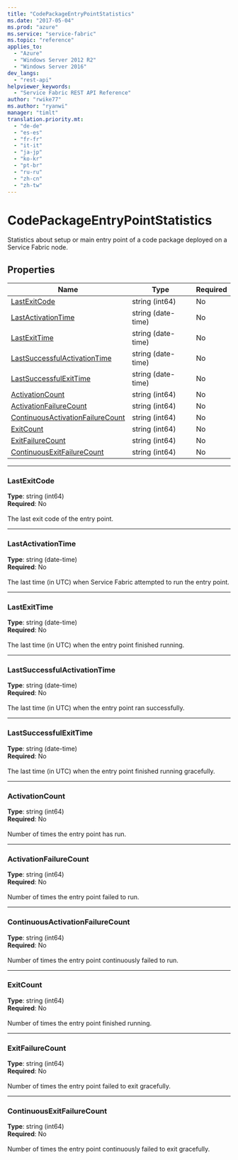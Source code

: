 ```yaml
---
title: "CodePackageEntryPointStatistics"
ms.date: "2017-05-04"
ms.prod: "azure"
ms.service: "service-fabric"
ms.topic: "reference"
applies_to: 
  - "Azure"
  - "Windows Server 2012 R2"
  - "Windows Server 2016"
dev_langs: 
  - "rest-api"
helpviewer_keywords: 
  - "Service Fabric REST API Reference"
author: "rwike77"
ms.author: "ryanwi"
manager: "timlt"
translation.priority.mt: 
  - "de-de"
  - "es-es"
  - "fr-fr"
  - "it-it"
  - "ja-jp"
  - "ko-kr"
  - "pt-br"
  - "ru-ru"
  - "zh-cn"
  - "zh-tw"
---
```

# CodePackageEntryPointStatistics

Statistics about setup or main entry point  of a code package deployed on a Service Fabric node.

## Properties
| Name | Type | Required |
| --- | --- | --- |
| [LastExitCode](#lastexitcode) | string (int64) | No |
| [LastActivationTime](#lastactivationtime) | string (date-time) | No |
| [LastExitTime](#lastexittime) | string (date-time) | No |
| [LastSuccessfulActivationTime](#lastsuccessfulactivationtime) | string (date-time) | No |
| [LastSuccessfulExitTime](#lastsuccessfulexittime) | string (date-time) | No |
| [ActivationCount](#activationcount) | string (int64) | No |
| [ActivationFailureCount](#activationfailurecount) | string (int64) | No |
| [ContinuousActivationFailureCount](#continuousactivationfailurecount) | string (int64) | No |
| [ExitCount](#exitcount) | string (int64) | No |
| [ExitFailureCount](#exitfailurecount) | string (int64) | No |
| [ContinuousExitFailureCount](#continuousexitfailurecount) | string (int64) | No |

____
### LastExitCode
__Type__: string (int64) <br/>
__Required__: No<br/>
<br/>
The last exit code of the entry point.

____
### LastActivationTime
__Type__: string (date-time) <br/>
__Required__: No<br/>
<br/>
The last time (in UTC) when Service Fabric attempted to run the entry point.

____
### LastExitTime
__Type__: string (date-time) <br/>
__Required__: No<br/>
<br/>
The last time (in UTC) when the entry point finished running.

____
### LastSuccessfulActivationTime
__Type__: string (date-time) <br/>
__Required__: No<br/>
<br/>
The last time (in UTC) when the entry point ran successfully.

____
### LastSuccessfulExitTime
__Type__: string (date-time) <br/>
__Required__: No<br/>
<br/>
The last time (in UTC) when the entry point finished running gracefully.

____
### ActivationCount
__Type__: string (int64) <br/>
__Required__: No<br/>
<br/>
Number of times the entry point has run.

____
### ActivationFailureCount
__Type__: string (int64) <br/>
__Required__: No<br/>
<br/>
Number of times the entry point failed to run.

____
### ContinuousActivationFailureCount
__Type__: string (int64) <br/>
__Required__: No<br/>
<br/>
Number of times the entry point continuously failed to run.

____
### ExitCount
__Type__: string (int64) <br/>
__Required__: No<br/>
<br/>
Number of times the entry point finished running.

____
### ExitFailureCount
__Type__: string (int64) <br/>
__Required__: No<br/>
<br/>
Number of times the entry point failed to exit gracefully.

____
### ContinuousExitFailureCount
__Type__: string (int64) <br/>
__Required__: No<br/>
<br/>
Number of times the entry point continuously failed to exit gracefully.
